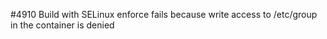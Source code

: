 #4910
Build with SELinux enforce fails because write access to /etc/group in the container is denied
